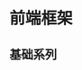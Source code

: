 # 前端框架

## 基础系列

<content-page
    :superlink="[
        {
            title: 'JavaScript',
            icon: 'https://www.runoob.com/wp-content/uploads/2013/07/js-logo.png',
            href: 'https://www.runoob.com/js/js-tutorial.html',
            description: '菜鸟JavaScript 教程',
        },
        {
            title: 'ECMAScript',
            icon: 'https://img1.baidu.com/it/u=393673481,1181948800&fm=26&fmt=auto',
            href: 'http://es.xiecheng.live/',
            description: 'ECMAScript2015~2020语法全解析',
        },
        {
            title: 'TypeScript',
            description: 'TypeScript is JavaScript with syntax for types.',
            icon: 'https://www.tslang.cn/assets/images/icons/favicon.ico',
            href: 'https://www.typescriptlang.org/',
        },
        {
            title: 'Playground',
            description: 'TypeScript演练场',
            icon: 'https://www.tslang.cn/assets/images/icons/favicon.ico',
            href: 'https://www.typescriptlang.org/zh/play',
        },
    ]"
/>

<!-- ## Vue 系列

<content-page
    :superlink="[
        {
            title: 'Vue.js',
            icon: 'https://vuejs.org/images/logo.png',
            href: 'https://staging-cn.vuejs.org/',
            description: '一款用于构建 Web 界面，易学易用，性能出色且功能丰富的框架。',
        },
        {
            title: 'Vue2.x',
            icon: 'https://cn.vuejs.org/images/icons/favicon-32x32.png',
            href: 'https://cn.vuejs.org/',
            description: '一款用于构建 Web 界面，易学易用，性能出色且功能丰富的框架。',
        },
        {
            title: 'VueUse',
            icon: 'https://vueuse.org/favicon-32x32.png',
            href: 'https://vueuse.org/',
            description: 'Collection of essential Vue Composition Utilities',
        },
        {
            title: 'Pinia',
            icon: 'https://pinia.vuejs.org/logo.png',
            href: 'https://pinia.vuejs.org/',
            description: 'The Vue Store that you will enjoy using',
        },
        {
            title: 'vxetable',
            icon: 'https://vxetable.cn/logo.png',
            href: 'https://vxetable.cn/#/',
            description: 'vxe-table vue 表格解决方案',
        },
        {
            title: 'Nuxtjs',
            icon: 'https://nuxtjs.org/_nuxt/icons/icon_64x64.a3b4ce.png',
            href: 'https://zh.nuxtjs.org/',
            description: 'The Intuitive Vue Framework',
        },
        {
            title: 'Vue CLI',
            icon: 'https://cn.vuejs.org/images/icons/favicon-32x32.png',
            href: 'https://cli.vuejs.org/zh/',
            description: 'Vue.js 开发的标准工具',
        },
        {
            title: 'Vue-Element-Admin',
            icon: 'https://panjiachen.gitee.io/vue-element-admin-site/favicon.ico',
            href: 'https://panjiachen.gitee.io/vue-element-admin-site/zh/',
            description: 'vue-element-admin',
        },
        {
            title: 'VuePress',
            icon: '/images/vuepress.png',
            href: 'https://v2.vuepress.vuejs.org/zh/',
            description:
            'Vue 驱动的静态网站生成器',
        },
        {
            title: 'Ant Design Vue',
            icon: 'https://gw.alipayobjects.com/zos/rmsportal/rlpTLlbMzTNYuZGGCVYM.png',
            href: 'https://vue.ant.design/docs/vue/introduce-cn/',
            description:
            '这里是 Ant Design 的 Vue 实现，开发和服务于企业级后台产品。',
        },
        {
            title: 'Element',
            icon: 'https://element.eleme.cn/favicon.ico',
            href: 'https://element.eleme.cn/',
            description:
            'Element，一套为开发者、设计师和产品经理准备的基于 Vue 2.0 的桌面端组件库',
        },
        {
            title: 'Vant-UI',
            icon: 'https://img01.yzcdn.cn/vant/logo.png',
            href: 'https://vant-contrib.gitee.io/vant/#/zh-CN/',
            description: '有赞前端团队开源的移动端组件库',
        },
        {
            title: 'View-UI',
            icon: 'https://file.iviewui.com/file/iview-design-favicon.ico',
            href: 'http://v1.iviewui.com/',
            description: '一套基于 Vue.js 的高质量 UI 组件库',
        },
        {
            title: 'NutUI',
            icon: '/images/NutUI.png',
            href: 'https://nutui.jd.com/#/index',
            description: '一套京东风格的轻量级移动端Vue组件库',
        },
    ]"
/> -->

<!-- ## Angular 系列

<content-page
    :superlink="[
        {
            title: 'Angular',
            icon: 'https://angular.cn/assets/images/favicons/favicon.ico',
            href: 'https://angular.cn/',
            description: '一套框架，多种平台；移动端 & 桌面端',
        },
        {
            title: 'AntDAngular',
            icon: '/images/antd-angular.png',
            href: 'https://ng.ant.design/docs/introduce/zh',
            description: '遵循 Ant Design 设计规范的 Angular UI 组件库，主要用于研发企业级中后台产品。全部代码开源并遵循 MIT 协议，任何企业、组织及个人均可免费使用。',
        },
        {
            title: 'Angular Material',
            icon: 'https://material.angular.cn/assets/img/favicons/favicon.ico?v=8.2.3',
            href: 'https://material.angular.cn/',
            description: 'Material Design 组件库 for Angular',
        },
        {
            title: 'RxJS Marbles',
            icon: 'https://rxmarbles.com/favicon.png',
            href: 'https://rxmarbles.com/',
            description: 'Interactive diagrams of Rx Observables',
        },
        {
            title: 'Rx Visualizer',
            icon: 'https://rxviz.com/favicon.png',
            href: 'https://rxviz.com/',
            description: 'Animated playground for Rx Observables',
        },
    ]"
/> -->

<!-- ## React 系列

<content-page
    :superlink="[
        {
            title: 'React',
            icon: 'https://react.docschina.org/favicon.ico',
            href: 'https://react.docschina.org/',
            description: '用于构建用户界面的 JavaScript 库',
        },
        {
            title: 'Create React App',
            icon: 'https://www.html.cn/create-react-app/img/logo.svg',
            href: 'http://www.html.cn/create-react-app/',
            description: '通过运行一个命令来建立现代Web应用程序。',
        },
        {
            title: 'React Native',
            icon: 'https://react.docschina.org/favicon.ico',
            href: 'https://reactnative.dev/',
            description: 'React Native Learn once, write anywhere.',
        },
        {
            title: 'UmiJS',
            icon: '/images/umi.png',
            href: 'https://umijs.org/',
            description: 'Extensible enterprise-level front-end application framework.',
        },
        {
            title: 'dumi',
            icon: '/images/umi.png',
            href: 'https://d.umijs.org/',
            description: '为组件开发场景而生的文档工具',
        },
        {
            title: 'ahooks',
            icon: '/images/ahooks.svg',
            href: 'https://ahooks.js.org/zh-CN',
            description: '一套高质量可靠的 React Hooks 库',
        },
        {
            title: 'Ant Design of React',
            icon: '/images/antd-react.svg',
            href: 'https://ant.design/docs/react/introduce-cn',
            description: '基于 Ant Design 设计体系的 React UI 组件库，主要用于研发企业级中后台产品。',
        },
    ]"
/> -->

<!-- ## 更多系列

<content-page
    :superlink="[
        {
            title: 'qiankun',
            icon: '/images/qiankun.png',
            href: 'https://qiankun.umijs.org/zh',
            description: '可能是你见过最完善的微前端解决方案🧐',
        },
        {
            title: 'MicroApp',
            icon: 'https://micro-zoe.github.io/micro-app/favicon.ico',
            href: 'https://micro-zoe.github.io/micro-app/',
            description: '一款轻量、高效、功能强大的微前端框架',
        },
        {
            title: 'Electron',
            icon: '/images/electronjs.ico',
            href: 'https://www.electronjs.org/',
            description: '使用 JavaScript，HTML 和 CSS 构建跨平台的桌面应用程序',
        },
        {
            title: 'TAURL',
            icon: '/images/tauri.png',
            href: 'https://tauri.studio/',
            description: '使用 Web 前端构建更小、更快、更安全的桌面应用程序',
        },
        {
            title: 'Taro',
            icon: 'http://taro-docs.jd.com/taro/img/favicon.ico',
            href: 'http://taro-docs.jd.com/',
            description:
            'Taro 是一个开放式跨端跨框架解决方案，支持使用 React/Vue/Nerv 等框架来开发',
        },
        {
            title: 'uni-app',
            icon: 'https://gimg2.baidu.com/image_search/src=http%3A%2F%2Fp8.itc.cn%2Fimages01%2F20210622%2Fb2f45b67d1734886b5ed04779e823052.jpeg&refer=http%3A%2F%2Fp8.itc.cn&app=2002&size=f9999,10000&q=a80&n=0&g=0n&fmt=jpeg?sec=1637760430&t=3335d0e2ba38c2121400890f33e1d1e7',
            href: 'https://uniapp.dcloud.io/',
            description: 'uni-app：一个使用 Vue.js 开发跨平台应用的前端框架',
        },
        {
            title: 'code.fun',
            icon: 'https://code.fun/favicon.ico',
            href: 'https://code.fun/',
            description: '做前端 不搬砖 UI 设计稿智能生成前端源代码 8 小时工作量，10 分钟完成',
        },
    ]"
/> -->

